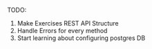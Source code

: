 TODO:

1. Make Exercises REST API Structure
2. Handle Errors for every method
3. Start learning about configuring postgres DB

